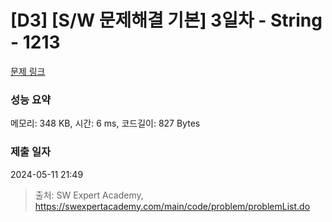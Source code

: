 # [D3] [S/W 문제해결 기본] 3일차 - String - 1213 

[문제 링크](https://swexpertacademy.com/main/code/problem/problemDetail.do?contestProbId=AV14P0c6AAUCFAYi) 

### 성능 요약

메모리: 348 KB, 시간: 6 ms, 코드길이: 827 Bytes

### 제출 일자

2024-05-11 21:49



> 출처: SW Expert Academy, https://swexpertacademy.com/main/code/problem/problemList.do